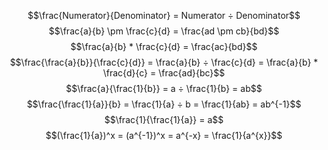 
$$\frac{Numerator}{Denominator} = Numerator ÷ Denominator$$
$$\frac{a}{b} \pm \frac{c}{d} = \frac{ad \pm cb}{bd}$$
$$\frac{a}{b} * \frac{c}{d} = \frac{ac}{bd}$$
$$\frac{\frac{a}{b}}{\frac{c}{d}} = \frac{a}{b} ÷ \frac{c}{d} = \frac{a}{b} * \frac{d}{c} = \frac{ad}{bc}$$
$$\frac{a}{\frac{1}{b}} = a ÷ \frac{1}{b} = ab$$
$$\frac{\frac{1}{a}}{b} = \frac{1}{a} ÷ b = \frac{1}{ab} = ab^{-1}$$
$$\frac{1}{\frac{1}{a}} = a$$
$$(\frac{1}{a})^x = (a^{-1})^x = a^{-x} = \frac{1}{a^{x}}$$
